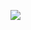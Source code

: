 
  ㅤㅤㅤㅤㅤㅤㅤ    ㅤㅤㅤㅤㅤㅤㅤ    ㅤㅤㅤㅤㅤㅤㅤ    ㅤㅤㅤㅤㅤㅤㅤ  ![](https://i.pinimg.com/736x/74/17/ba/7417bac20fd495c4523ec25bd85d15a3.jpg)

